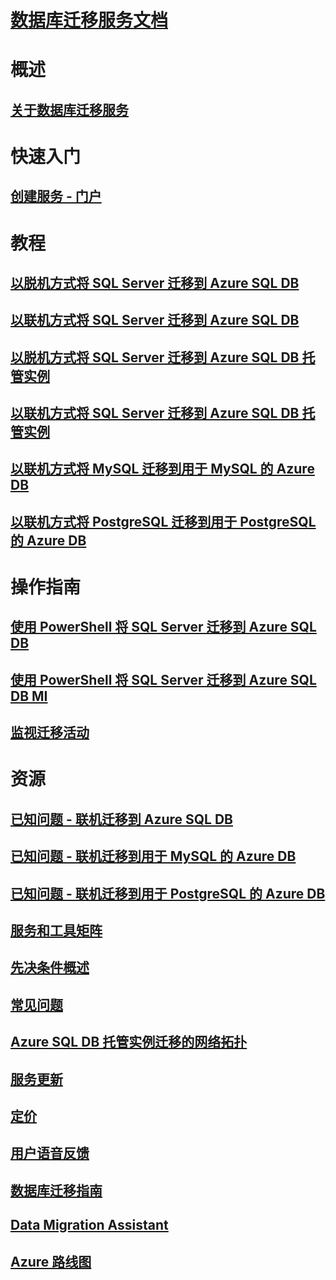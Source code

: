 # [数据库迁移服务文档](index.yml)

# 概述
## [关于数据库迁移服务](dms-overview.md)

# 快速入门
## [创建服务 - 门户](quickstart-create-data-migration-service-portal.md)

# 教程
## [以脱机方式将 SQL Server 迁移到 Azure SQL DB](tutorial-sql-server-to-azure-sql.md)
## [以联机方式将 SQL Server 迁移到 Azure SQL DB](tutorial-sql-server-azure-sql-online.md)
## [以脱机方式将 SQL Server 迁移到 Azure SQL DB 托管实例](tutorial-sql-server-to-managed-instance.md)
## [以联机方式将 SQL Server 迁移到 Azure SQL DB 托管实例](tutorial-sql-server-managed-instance-online.md)
## [以联机方式将 MySQL 迁移到用于 MySQL 的 Azure DB](tutorial-mysql-azure-mysql-online.md)
## [以联机方式将 PostgreSQL 迁移到用于 PostgreSQL 的 Azure DB](tutorial-postgresql-azure-postgresql-online.md)

# 操作指南
## [使用 PowerShell 将 SQL Server 迁移到 Azure SQL DB](howto-sql-server-to-azure-sql-powershell.md)
## [使用 PowerShell 将 SQL Server 迁移到 Azure SQL DB MI](howto-sql-server-to-azure-sql-mi-powershell.md)
## [监视迁移活动](how-to-monitor-migration-activity.md)

# 资源
## [已知问题 - 联机迁移到 Azure SQL DB](known-issues-azure-sql-online.md)
## [已知问题 - 联机迁移到用于 MySQL 的 Azure DB](known-issues-azure-mysql-online.md)
## [已知问题 - 联机迁移到用于 PostgreSQL 的 Azure DB](known-issues-azure-postgresql-online.md)
## [服务和工具矩阵](dms-tools-matrix.md)
## [先决条件概述](pre-reqs.md)
## [常见问题](faq.md)
## [Azure SQL DB 托管实例迁移的网络拓扑](resource-network-topologies.md)
## [服务更新](https://azure.microsoft.com/updates/?product=database-migration)
## [定价](https://aka.ms/dms-pricing)
## [用户语音反馈](https://feedback.azure.com/forums/906100-azure-database-migration-service)
## [数据库迁移指南](https://aka.ms/datamigration)
## [Data Migration Assistant](https://aka.ms/dma)
## [Azure 路线图](https://azure.microsoft.com/roadmap/)
